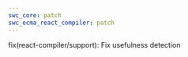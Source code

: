 ```yaml
---
swc_core: patch
swc_ecma_react_compiler: patch
---
```


fix(react-compiler/support): Fix usefulness detection
